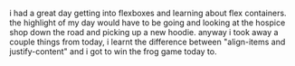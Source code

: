 i had a great day getting into flexboxes and learning about flex containers. the highlight of my day would have to be going and looking at the hospice shop down the road and picking up a new hoodie. anyway i took away a couple things from today, i learnt the difference between "align-items and justify-content" and i got to win the frog game today to.